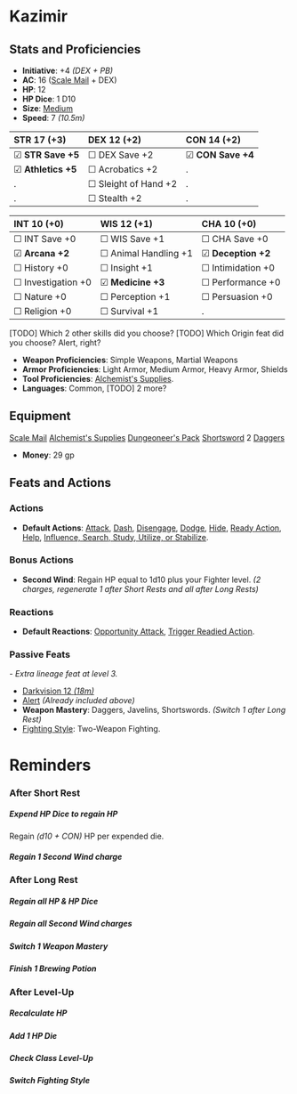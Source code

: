 # Kazimir
## Stats and Proficiencies
- **Initiative**: +4 *(DEX + PB)*
- **AC**: 16 ([Scale Mail](dm/items.md#scale-mail) + DEX)
- **HP**: 12
- **HP Dice**: 1 D10
- **Size**: [Medium](game_rules.md#advanced-rules#creature-sizes)
- **Speed**: 7 *(10.5m)*

| STR 17 (+3)        | DEX 12 (+2)          | CON 14 (+2)       |
| :----------------- | :------------------- | :---------------- |
| ☑ **STR Save +5**  | ☐ DEX Save +2        | ☑ **CON Save +4** |
| ☑ **Athletics +5** | ☐ Acrobatics +2      | .                 |
| .                  | ☐ Sleight of Hand +2 | .                 |
| .                  | ☐ Stealth +2         | .                 |


| INT 10 (+0)        | WIS 12 (+1)          | CHA 10 (+0)        |
| :----------------- | :------------------- | :----------------- |
| ☐ INT Save +0      | ☐ WIS Save +1        | ☐ CHA Save +0      |
| ☑ **Arcana +2**    | ☐ Animal Handling +1 | ☑ **Deception +2** |
| ☐ History +0       | ☐ Insight +1         | ☐ Intimidation +0  |
| ☐ Investigation +0 | ☑ **Medicine +3**    | ☐ Performance +0   |
| ☐ Nature +0        | ☐ Perception +1      | ☐ Persuasion +0    |
| ☐ Religion +0      | ☐ Survival +1        | .                  |

[TODO] Which 2 other skills did you choose? 
[TODO] Which Origin feat did you choose? Alert, right?

- **Weapon Proficiencies**: Simple Weapons, Martial Weapons
- **Armor Proficiencies**: Light Armor, Medium Armor, Heavy Armor, Shields
- **Tool Proficiencies**: [Alchemist's Supplies](dm/items.md#alchemists-supplies).
- **Languages**: Common, [TODO] 2 more?

## Equipment
[Scale Mail](dm/items.md#scale-mail)
[Alchemist's Supplies](dm/items.md#alchemists-supplies)
[Dungeoneer's Pack](dm/items.md#dungeoneers-pack)
[Shortsword](dm/items.md#shortsword)
2 [Daggers](dm/items.md#dagger)
- **Money**: 29 gp

## Feats and Actions
### Actions
- **Default Actions**: [Attack](game_rules.md#turn-based-play#attack), [Dash](game_rules.md#turn-based-play#dash), [Disengage](game_rules.md#turn-based-play#disengage), [Dodge](game_rules.md#turn-based-play#dodge), [Hide](game_rules.md#turn-based-play#hide), [Ready Action](game_rules.md#turn-based-play#ready-action), [Help](game_rules.md#turn-based-play#help), [Influence, Search, Study, Utilize, or Stabilize](game_rules.md#turn-based-play#influence-search-study-utilize-or-stabilize).

### Bonus Actions
- **Second Wind**: Regain HP equal to 1d10 plus your Fighter level. *(2 charges, regenerate 1 after Short Rests and all after Long Rests)*

### Reactions
- **Default Reactions**: [Opportunity Attack](game_rules.md#turn-based-play#opportunity-attack), [Trigger Readied Action](game_rules.md#turn-based-play#trigger-readied-action).

### Passive Feats
*- Extra lineage feat at level 3.*
- [Darkvision 12 *(18m)*](./../game_rules.md#advanced-rules#darkvision)
- [Alert](./../feats.md#alert) *(Already included above)*
- **Weapon Mastery**: Daggers, Javelins, Shortswords. *(Switch 1 after Long Rest)*
- [Fighting Style](./../feats.md#fighting-style): Two-Weapon Fighting.


# Reminders
### After Short Rest
##### Expend HP Dice to regain HP
Regain *(d10 + CON)* HP per expended die.
##### Regain 1 Second Wind charge
### After Long Rest
##### Regain all HP & HP Dice
##### Regain all Second Wind charges
##### Switch 1 Weapon Mastery
##### Finish 1 Brewing Potion
### After Level-Up
##### Recalculate HP
##### Add 1 HP Die
##### Check Class Level-Up
##### Switch Fighting Style